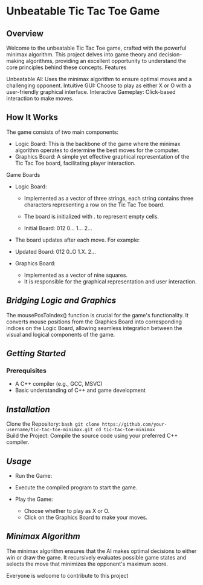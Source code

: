 #   **Unbeatable Tic Tac Toe Game**
   
## **Overview**

Welcome to the unbeatable Tic Tac Toe game, crafted with the powerful minimax algorithm. This project delves into game theory and decision-making algorithms, providing an excellent opportunity to understand the core principles behind these concepts.
Features

   Unbeatable AI: Uses the minimax algorithm to ensure optimal moves and a challenging opponent.
   Intuitive GUI: Choose to play as either X or O with a user-friendly graphical interface.
   Interactive Gameplay: Click-based interaction to make moves.

## **How It Works**

The game consists of two main components:

- Logic Board: This is the backbone of the game where the minimax algorithm operates to determine the best moves for the computer.
- Graphics Board: A simple yet effective graphical representation of the Tic Tac Toe board, facilitating player interaction.

Game Boards

   - Logic Board:
      - Implemented as a vector of three strings, each string contains three characters representing a row on the Tic Tac Toe board.
      - The board is initialized with . to represent empty cells.

      - Initial Board:
           012
          0...
          1...
          2...

   - The board updates after each move. For example:
   - Updated Board:
        012
       0..O
       1.X.
       2...

 - Graphics Board:

    - Implemented as a vector of nine squares.
    - It is responsible for the graphical representation and user interaction.

 ## *Bridging Logic and Graphics*
 The mousePosToIndex() function is crucial for the game's functionality. It converts mouse positions from the Graphics Board into corresponding indices on the Logic Board, allowing seamless integration between the visual and logical components of the game.

 ## *Getting Started*
### Prerequisites

   - A C++ compiler (e.g., GCC, MSVC)
   - Basic understanding of C++ and game development

## *Installation*

   Clone the Repository:
         ```bash
          git clone https://github.com/your-username/tic-tac-toe-minimax.git
          cd tic-tac-toe-minimax
          ```  
   Build the Project:
      Compile the source code using your preferred C++ compiler.
## *Usage*

   - Run the Game:
   - Execute the compiled program to start the game.

   - Play the Game:
        - Choose whether to play as X or O.
        - Click on the Graphics Board to make your moves.
## *Minimax Algorithm*

The minimax algorithm ensures that the AI makes optimal decisions to either win or draw the game. It recursively evaluates possible game states and selects the move that minimizes the opponent's maximum score.

Everyone is welcome to contribute to this project


